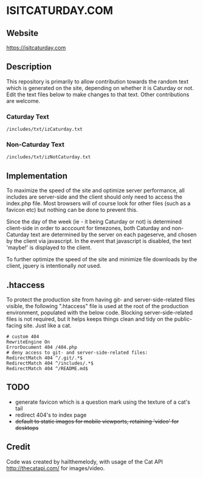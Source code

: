 # ISITCATURDAY.COM #

## Website ##

https://isitcaturday.com

## Description ##

This repository is primarily to allow contribution towards the random text which is generated on the site, depending on whether it is Caturday or not. Edit the text files below to make changes to that text. Other contributions are welcome.

### Caturday Text ###

```
/includes/txt/izCaturday.txt
```

### Non-Caturday Text ###

```
/includes/txt/izNotCaturday.txt
```

## Implementation ##

To maximize the speed of the site and optimize server performance, all includes are server-side and the client should only need to access the index.php file. Most browsers will of course look for other files (such as a favicon etc) but nothing can be done to prevent this. 

Since the day of the week (ie - it being Caturday or not) is determined client-side in order to acccount for timezones, both Caturday and non-Caturday text are determined by the server on each pageserve, and chosen by the client via javascript. In the event that javascript is disabled, the text 'maybe!' is displayed to the client.

To further optimize the speed of the site and minimize file downloads by the client, jquery is intentionally *not* used.

## .htaccess ##

To protect the production site from having git- and server-side-related files visible, the following ".htaccess" file is used at the root of the production environment, populated with the below code. Blocking server-side-related files is not required, but it helps keeps things clean and tidy on the public-facing site. Just like a cat.

```apacheconf
# custom 404
RewriteEngine On
ErrorDocument 404 /404.php
# deny access to git- and server-side-related files:
RedirectMatch 404 ^/.git/.*$
RedirectMatch 404 ^/includes/.*$
RedirectMatch 404 ^/README.md$
```

## TODO ##

* generate favicon which is a question mark using the texture of a cat's tail
* redirect 404's to index page
* ~~default to static images for mobile viewports, retaining 'video' for desktops~~

## Credit ##

Code was created by hailthemelody, with usage of the Cat API http://thecatapi.com/ for images/video.
